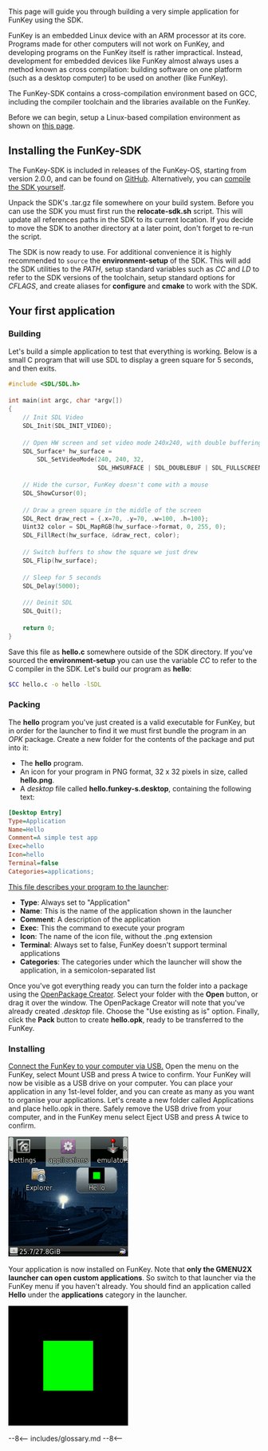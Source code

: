 This page will guide you through building a very simple application for FunKey using the SDK.

FunKey is an embedded Linux device with an ARM processor at its core. Programs made for other computers will not work on FunKey, and developing programs on the FunKey itself is rather impractical. Instead, development for embedded devices like FunKey almost always uses a method known as cross compilation: building software on one platform (such as a desktop computer) to be used on another (like FunKey).

The FunKey-SDK contains a cross-compilation environment based on GCC, including the compiler toolchain and the libraries available on the FunKey.

Before we can begin, setup a Linux-based compilation environment as shown on [this page][1].

## Installing the FunKey-SDK

The FunKey-SDK is included in releases of the FunKey-OS, starting from version 2.0.0, and can be found on [GitHub][2]. Alternatively, you can [compile the SDK yourself][3].

Unpack the SDK's .tar.gz file somewhere on your build system. Before you can use the SDK you must first run the **relocate-sdk.sh** script. This will update all references paths in the SDK to its current location. If you decide to move the SDK to another directory at a later point, don't forget to re-run the script.

The SDK is now ready to use. For additional convenience it is highly recommended to `source` the **environment-setup** of the SDK. This will add the SDK utilities to the *PATH*, setup standard variables such as *CC* and *LD* to refer to the SDK versions of the toolchain, setup standard options for *CFLAGS*, and create aliases for **configure** and **cmake** to work with the SDK.

## Your first application

### Building

Let's build a simple application to test that everything is working. Below is a small C program that will use SDL to display a green square for 5 seconds, and then exits.

```C
#include <SDL/SDL.h>

int main(int argc, char *argv[])
{   
    // Init SDL Video
    SDL_Init(SDL_INIT_VIDEO);

    // Open HW screen and set video mode 240x240, with double buffering 
    SDL_Surface* hw_surface =
        SDL_SetVideoMode(240, 240, 32,
                         SDL_HWSURFACE | SDL_DOUBLEBUF | SDL_FULLSCREEN);
    
    // Hide the cursor, FunKey doesn't come with a mouse
    SDL_ShowCursor(0);

    // Draw a green square in the middle of the screen
    SDL_Rect draw_rect = {.x=70, .y=70, .w=100, .h=100};
    Uint32 color = SDL_MapRGB(hw_surface->format, 0, 255, 0);
    SDL_FillRect(hw_surface, &draw_rect, color);
    
    // Switch buffers to show the square we just drew
    SDL_Flip(hw_surface);

    // Sleep for 5 seconds
    SDL_Delay(5000);

    /// Deinit SDL
    SDL_Quit();

    return 0;
}
```

Save this file as **hello.c** somewhere outside of the SDK directory. If you've sourced the **environment-setup** you can use the variable *CC* to refer to the C compiler in the SDK. Let's build our program as **hello**:

```bash
$CC hello.c -o hello -lSDL
```

### Packing

The **hello** program you've just created is a valid executable for FunKey, but in order for the launcher to find it we must first bundle the program in an *OPK* package. Create a new folder for the contents of the package and put into it:

- The **hello** program.
- An icon for your program in PNG format, 32 x 32 pixels in size, called **hello.png**.
- A *desktop* file called **hello.funkey-s.desktop**, containing the following text:

```ini
[Desktop Entry]
Type=Application
Name=Hello
Comment=A simple test app
Exec=hello
Icon=hello
Terminal=false
Categories=applications;
```

[This file describes your program to the launcher][4]:

- **Type**: Always set to "Application"
- **Name**: This is the name of the application shown in the launcher
- **Comment**: A description of the application
- **Exec**: This the command to execute your program
- **Icon**: The name of the icon file, without the .png extension
- **Terminal**: Always set to false, FunKey doesn't support terminal applications
- **Categories**: The categories under which the launcher will show the application, in a semicolon-separated list

Once you've got everything ready you can turn the folder into a package using the [OpenPackage Creator][5]. Select your folder with the **Open** button, or drag it over the window. The OpenPackage Creator will note that you've already created *.desktop* file. Choose the "Use existing as is" option. Finally, click the **Pack** button to create **hello.opk**, ready to be transferred to the FunKey.

### Installing

[Connect the FunKey to your computer via USB.][6] Open the menu on the FunKey, select Mount USB and press A twice to confirm. Your FunKey will now be visible as a USB drive on your computer. You can place your application in any 1st-level folder, and you can create as many as you want to organise your applications. Let's create a new folder called Applications and place hello.opk in there. Safely remove the USB drive from your computer, and in the FunKey menu select Eject USB and press A twice to confirm.

![Hello program is now visible in the Launcher](/assets/images/Hello_program_shown_in_launcher.png)

Your application is now installed on FunKey. Note that **only the GMENU2X launcher can open custom applications**. So switch to that launcher via the FunKey menu if you haven't already. You should find an application called **Hello** under the **applications** category in the launcher.

![The Hello program running on FunKey](/assets/images/Hello_program_running.png)

[1]: ../compilation_environments
[2]: https://github.com/FunKey-Project/FunKey-OS/releases/
[3]: ../compile_sdk
[4]: https://github.com/gcwnow/buildroot/wiki/Package-file-format
[5]: https://github.com/Harteex/OpenPackageCreator/releases
[6]: /user_manual/tutorials/software/add_opk

--8<--
includes/glossary.md
--8<--